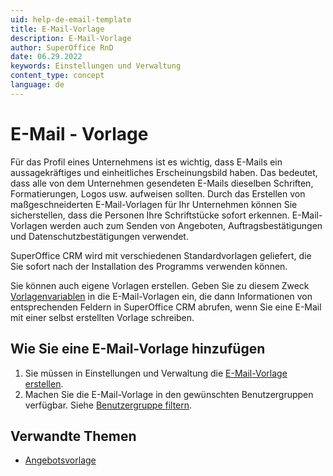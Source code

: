 ```yaml
---
uid: help-de-email-template
title: E-Mail-Vorlage
description: E-Mail-Vorlage
author: SuperOffice RnD
date: 06.29.2022
keywords: Einstellungen und Verwaltung
content_type: concept
language: de
---
```


# E-Mail - Vorlage

Für das Profil eines Unternehmens ist es wichtig, dass E-Mails ein aussagekräftiges und einheitliches Erscheinungsbild haben. Das bedeutet, dass alle von dem Unternehmen gesendeten E-Mails dieselben Schriften, Formatierungen, Logos usw. aufweisen sollten. Durch das Erstellen von maßgeschneiderten E-Mail-Vorlagen für Ihr Unternehmen können Sie sicherstellen, dass die Personen Ihre Schriftstücke sofort erkennen. E-Mail-Vorlagen werden auch zum Senden von Angeboten, Auftragsbestätigungen und Datenschutzbestätigungen verwendet.

SuperOffice CRM wird mit verschiedenen Standardvorlagen geliefert, die Sie sofort nach der Installation des Programms verwenden können.

Sie können auch eigene Vorlagen erstellen. Geben Sie zu diesem Zweck [Vorlagenvariablen][2] in die E-Mail-Vorlagen ein, die dann Informationen von entsprechenden Feldern in SuperOffice CRM abrufen, wenn Sie eine E-Mail mit einer selbst erstellten Vorlage schreiben.

## Wie Sie eine E-Mail-Vorlage hinzufügen

1. Sie müssen in Einstellungen und Verwaltung die [E-Mail-Vorlage erstellen][4].
1. Machen Sie die E-Mail-Vorlage in den gewünschten Benutzergruppen verfügbar. Siehe [Benutzergruppe filtern][5].

## Verwandte Themen

* [Angebotsvorlage][1]

<!-- Referenced links -->
[1]: ../../../document/templates/learn/quote-templates.md
[2]: ../../../document/templates/learn/template-variables.md
[4]: add-email-template.md
[5]: organize/user-group-filtering.md

<!-- Referenced images -->
